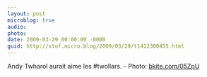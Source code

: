 ```yaml
---
layout: post
microblog: true
audio: 
photo: 
date: 2009-03-29 00:00:00 -0000
guid: http://xtof.micro.blog/2009/03/29/t1412300455.html
---
```

Andy Twharol aurait aime les #twollars. - Photo: [bkite.com/05ZpU](http://bkite.com/05ZpU)
